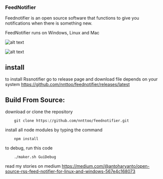 ### FeedNotifier
 

Feednotifier is an open source software that functions to give you notifications when there is something new.

FeedNotifier runs on Windows, Linux and Mac

![alt text](https://github.com/nnttoo/feednotifier/blob/media/MyImage/preview.png?raw=true "Preview window")


![alt text](https://github.com/nnttoo/feednotifier/blob/media/MyImage/setting.png?raw=true "Setting window")

## install
to install Rssnotifier go to release page and download file depends on your system
https://github.com/nnttoo/feednotifier/releases/latest

## Build From Source:

download or clone the repository

``` 
    git clone https://github.com/nnttoo/feednotifier.git

```
install all node modules by typing the command

```
    npm install
```
to debug, run this code

```
    ./maker.sh GuiDebug
```

read my stories on medium 
https://medium.com/@antoharyanto/open-source-rss-feed-notifier-for-linux-and-windows-567e4c168073
